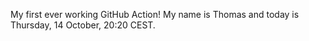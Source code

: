 My first ever working GitHub Action!
My name is Thomas and today is Thursday, 14 October, 20:20 CEST. 
